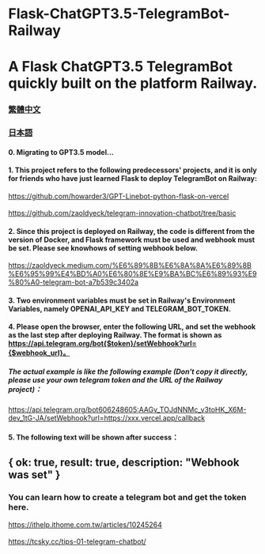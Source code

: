 # Flask-ChatGPT3.5-TelegramBot-Railway
# A Flask ChatGPT3.5 TelegramBot quickly built on the platform Railway.


### [繁體中文](https://github.com/pyfbsdk59/Flask-ChatGPT3.5-TelegramBot-Railway/blob/main/README.md)
### [日本語](https://github.com/pyfbsdk59/Flask-ChatGPT3.5-TelegramBot-Railway/blob/main/README_jp.md)


#### 0. Migrating to GPT3.5 model...



#### 1. This project refers to the following predecessors' projects, and it is only for friends who have just learned Flask to deploy TelegramBot on Railway:

https://github.com/howarder3/GPT-Linebot-python-flask-on-vercel<br><br>
https://github.com/zaoldyeck/telegram-innovation-chatbot/tree/basic

#### 2. Since this project is deployed on Railway, the code is different from the version of Docker, and Flask framework must be used and webhook must be set. Please see knowhows of  setting webhook below.

https://zaoldyeck.medium.com/%E6%89%8B%E6%8A%8A%E6%89%8B%E6%95%99%E4%BD%A0%E6%80%8E%E9%BA%BC%E6%89%93%E9%80%A0-telegram-bot-a7b539c3402a

#### 3. Two environment variables must be set in Railway's Environment Variables, namely OPENAI_API_KEY and TELEGRAM_BOT_TOKEN.

#### 4. Please open the browser, enter the following URL, and set the webhook as the last step after deploying Railway. The format is shown as https://api.telegram.org/bot{$token}/setWebhook?url={$webhook_url}。

##### The actual example is like the following example (Don't copy it directly, please use your own telegram token and the URL of the Railway project)：


https://api.telegram.org/bot606248605:AAGv_TOJdNNMc_v3toHK_X6M-dev_1tG-JA/setWebhook?url=https://xxx.vercel.app/callback


#### 5. The following text will be shown after success：

{
  ok: true,
  result: true,
  description: "Webhook was set"
}
------
### You can learn how to create a telegram bot and get the token here. 
https://ithelp.ithome.com.tw/articles/10245264<br><br>
https://tcsky.cc/tips-01-telegram-chatbot/

